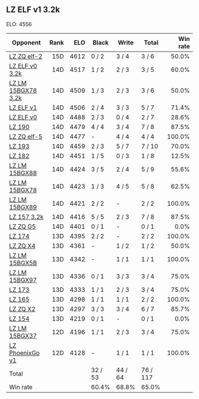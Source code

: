 ## LZ ELF v1 3.2k ##

ELO: 4556

Opponent | Rank | ELO | Black | Write | Total | Win rate
---------|-----:|----:|-------|-------|-------|-------:
[LZ ZQ elf-2](LZ%20ZQ%20elf-2.md) | 15D | 4612 | 0 / 2 | 3 / 4 | 3 / 6 | 50.0%
[LZ ELF v0 3.2k](LZ%20ELF%20v0%203.2k.md) | 14D | 4517 | 1 / 2 | 2 / 3 | 3 / 5 | 60.0%
[LZ LM 15BGX78 3.2k](LZ%20LM%2015BGX78%203.2k.md) | 14D | 4509 | 1 / 3 | 2 / 3 | 3 / 6 | 50.0%
[LZ ELF v1](LZ%20ELF%20v1.md) | 14D | 4506 | 2 / 4 | 3 / 3 | 5 / 7 | 71.4%
[LZ ELF v0](LZ%20ELF%20v0.md) | 14D | 4488 | 2 / 3 | 0 / 4 | 2 / 7 | 28.6%
[LZ 190](LZ%20190.md) | 14D | 4479 | 4 / 4 | 3 / 4 | 7 / 8 | 87.5%
[LZ ZQ elf-5](LZ%20ZQ%20elf-5.md) | 14D | 4477 | - | 4 / 4 | 4 / 4 | 100.0%
[LZ 193](LZ%20193.md) | 14D | 4459 | 2 / 3 | 5 / 7 | 7 / 10 | 70.0%
[LZ 182](LZ%20182.md) | 14D | 4451 | 1 / 5 | 0 / 3 | 1 / 8 | 12.5%
[LZ LM 15BGX88](LZ%20LM%2015BGX88.md) | 14D | 4424 | 3 / 5 | 2 / 4 | 5 / 9 | 55.6%
[LZ LM 15BGX78](LZ%20LM%2015BGX78.md) | 14D | 4423 | 1 / 3 | 4 / 5 | 5 / 8 | 62.5%
[LZ LM 15BGX89](LZ%20LM%2015BGX89.md) | 14D | 4421 | 2 / 2 | - | 2 / 2 | 100.0%
[LZ 157 3.2k](LZ%20157%203.2k.md) | 14D | 4416 | 5 / 5 | 2 / 3 | 7 / 8 | 87.5%
[LZ ZQ G5](LZ%20ZQ%20G5.md) | 14D | 4401 | 0 / 1 | - | 0 / 1 | 0.0%
[LZ 174](LZ%20174.md) | 13D | 4395 | 2 / 2 | - | 2 / 2 | 100.0%
[LZ ZQ X4](LZ%20ZQ%20X4.md) | 13D | 4361 | - | 1 / 2 | 1 / 2 | 50.0%
[LZ LM 15BGX5B](LZ%20LM%2015BGX5B.md) | 13D | 4342 | - | 1 / 1 | 1 / 1 | 100.0%
[LZ LM 15BGX97](LZ%20LM%2015BGX97.md) | 13D | 4336 | 0 / 1 | 3 / 3 | 3 / 4 | 75.0%
[LZ 173](LZ%20173.md) | 13D | 4333 | 1 / 1 | 2 / 3 | 3 / 4 | 75.0%
[LZ 165](LZ%20165.md) | 13D | 4298 | 1 / 1 | 1 / 1 | 2 / 2 | 100.0%
[LZ ZQ X2](LZ%20ZQ%20X2.md) | 13D | 4297 | 3 / 3 | 3 / 4 | 6 / 7 | 85.7%
[LZ 154](LZ%20154.md) | 13D | 4219 | 0 / 1 | - | 0 / 1 | 0.0%
[LZ LM 15BGX37](LZ%20LM%2015BGX37.md) | 12D | 4196 | 1 / 1 | 2 / 3 | 3 / 4 | 75.0%
[LZ PhoenixGo v1](LZ%20PhoenixGo%20v1.md) | 12D | 4128 | - | 1 / 1 | 1 / 1 | 100.0%
Total | | | 32 / 53 | 44 / 64 | 76 / 117 | 
Win rate| | | 60.4% | 68.8% | 65.0% | 
